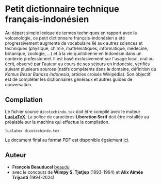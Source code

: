 # Petit dictionnaire technique français-indonésien
Au départ simple lexique de termes techniques en rapport avec la volcanologie, ce petit dictionnaire français-indonésien a été progressivement augmenté de vocabulaire lié aux autres sciences et techniques (physique, chimie, mathématiques, informatique, médecine, botanique, zoologie, ...) et à la vie quotidienne en Indonésie dans un contexte professionnel. Il est basé exclusivement sur l'usage local, oral ou écrit, observé par l'auteur au cours de ses séjours en Indonésie, vérifiés suivant plusieurs sources (natifs compétents dans le domaine, définition du *Kamus Besar Bahasa Indonesia*, articles croisés Wikipédia). Son objectif est de compléter les dictionnaires généraux et autres guides de conversation.

## Compilation
Le fichier source `dicotechindo.tex` doit être compilé avec le moteur [**LuaLaTeX**](https://www.luatex.org). La police de caractères **Liberation Serif** doit être installée au préalable sur la machine qui effectue la compilation.
```
lualatex dicotechindo.tex
```

Le document final au format PDF est disponible également [ici](https://github.com/beaudu/dicotechindo/releases/download/v1.1/dicotechindo.pdf).

## Auteur
- **François Beauducel** [beaudu](https://github.com/beaudu)
- avec le concours de **Wimpy S. Tjetjep** (1993-1994) et **Alix Aimée Triyanti** (1994-2024)

